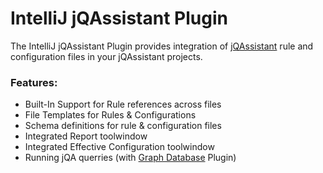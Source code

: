 # IntelliJ jQAssistant Plugin

<!-- Don't remove the comments, they are used to extract the description during the build process. -->
<!-- Plugin description -->
The IntelliJ jQAssistant Plugin provides integration of [jQAssistant](https://jqassistant.org/) rule and configuration
files in your jQAssistant projects.

### Features:

- Built-In Support for Rule references across files
- File Templates for Rules & Configurations
- Schema definitions for rule & configuration files
- Integrated Report toolwindow
- Integrated Effective Configuration toolwindow
- Running jQA querries (with [Graph Database](https://plugins.jetbrains.com/plugin/20417-graph-database) Plugin)

<!-- Plugin description end -->
